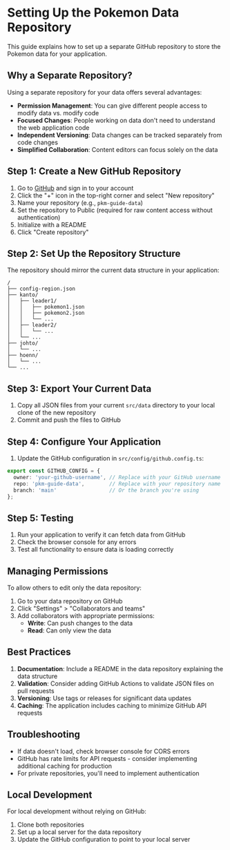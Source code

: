 # Setting Up the Pokemon Data Repository

This guide explains how to set up a separate GitHub repository to store the Pokemon data for your application.

## Why a Separate Repository?

Using a separate repository for your data offers several advantages:
- **Permission Management**: You can give different people access to modify data vs. modify code
- **Focused Changes**: People working on data don't need to understand the web application code
- **Independent Versioning**: Data changes can be tracked separately from code changes
- **Simplified Collaboration**: Content editors can focus solely on the data

## Step 1: Create a New GitHub Repository

1. Go to [GitHub](https://github.com/) and sign in to your account
2. Click the "+" icon in the top-right corner and select "New repository"
3. Name your repository (e.g., `pkm-guide-data`)
4. Set the repository to Public (required for raw content access without authentication)
5. Initialize with a README
6. Click "Create repository"

## Step 2: Set Up the Repository Structure

The repository should mirror the current data structure in your application:

```
/
├── config-region.json
├── kanto/
│   ├── leader1/
│   │   ├── pokemon1.json
│   │   ├── pokemon2.json
│   │   └── ...
│   ├── leader2/
│   │   └── ...
│   └── ...
├── johto/
│   └── ...
├── hoenn/
│   └── ...
└── ...
```

## Step 3: Export Your Current Data

1. Copy all JSON files from your current `src/data` directory to your local clone of the new repository
2. Commit and push the files to GitHub

## Step 4: Configure Your Application

1. Update the GitHub configuration in `src/config/github.config.ts`:

```typescript
export const GITHUB_CONFIG = {
  owner: 'your-github-username', // Replace with your GitHub username
  repo: 'pkm-guide-data',        // Replace with your repository name
  branch: 'main'                 // Or the branch you're using
};
```

## Step 5: Testing

1. Run your application to verify it can fetch data from GitHub
2. Check the browser console for any errors
3. Test all functionality to ensure data is loading correctly

## Managing Permissions

To allow others to edit only the data repository:
1. Go to your data repository on GitHub
2. Click "Settings" > "Collaborators and teams"
3. Add collaborators with appropriate permissions:
   - **Write**: Can push changes to the data
   - **Read**: Can only view the data

## Best Practices

1. **Documentation**: Include a README in the data repository explaining the data structure
2. **Validation**: Consider adding GitHub Actions to validate JSON files on pull requests
3. **Versioning**: Use tags or releases for significant data updates
4. **Caching**: The application includes caching to minimize GitHub API requests

## Troubleshooting

- If data doesn't load, check browser console for CORS errors
- GitHub has rate limits for API requests - consider implementing additional caching for production
- For private repositories, you'll need to implement authentication

## Local Development

For local development without relying on GitHub:
1. Clone both repositories
2. Set up a local server for the data repository
3. Update the GitHub configuration to point to your local server
